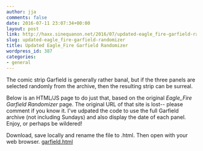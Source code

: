 ```yaml
---
author: jja
comments: false
date: 2016-07-11 23:07:34+00:00
layout: post
link: http://haxx.sinequanon.net/2016/07/updated-eagle_fire-garfield-randomizer/
slug: updated-eagle_fire-garfield-randomizer
title: Updated Eagle_Fire Garfield Randomizer
wordpress_id: 387
categories:
- general
---
```


The comic strip Garfield is generally rather banal, but if the three panels
are selected randomly from the archive, then the resulting strip can be
surreal.

<!-- more -->

Below is an HTML/JS page to do just that, based on the original
*Eagle_Fire Garfield Randomizer* page.
The original URL of that site is lost--
please comment if you know it. I've udpated the code to use the full Garfield
archive (not including Sundays) and also display the date of each panel.
Enjoy, or perhaps be wildered!

Download, save locally and rename the file to .html. Then open with your web browser.
[garfield.html](/wp-content/uploads/2016/07/garfield.html.txt)
